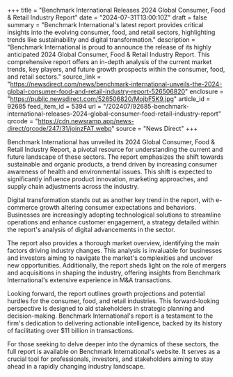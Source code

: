 +++
title = "Benchmark International Releases 2024 Global Consumer, Food & Retail Industry Report"
date = "2024-07-31T13:00:10Z"
draft = false
summary = "Benchmark International's latest report provides critical insights into the evolving consumer, food, and retail sectors, highlighting trends like sustainability and digital transformation."
description = "Benchmark International is proud to announce the release of its highly anticipated 2024 Global Consumer, Food & Retail Industry Report. This comprehensive report offers an in-depth analysis of the current market trends, key players, and future growth prospects within the consumer, food, and retail sectors."
source_link = "https://newsdirect.com/news/benchmark-international-unveils-the-2024-global-consumer-food-and-retail-industry-report-526506820"
enclosure = "https://public.newsdirect.com/526506820/MojbF5K9.jpg"
article_id = 92685
feed_item_id = 5394
url = "/202407/92685-benchmark-international-releases-2024-global-consumer-food-retail-industry-report"
qrcode = "https://cdn.newsramp.app/news-direct/qrcode/247/31/joinzFAT.webp"
source = "News Direct"
+++

<p>Benchmark International has unveiled its 2024 Global Consumer, Food & Retail Industry Report, a pivotal resource for understanding the current and future landscape of these sectors. The report emphasizes the shift towards sustainable and organic products, a trend driven by increasing consumer awareness of health and environmental issues. This shift is expected to significantly influence product innovation, marketing approaches, and supply chain adjustments across the industry.</p><p>Digital transformation stands out as another key trend in the report, with e-commerce growth altering consumer expectations and behaviors. Businesses are increasingly adopting technological solutions to streamline operations and enhance customer engagement, a strategy detailed within the report's analysis of digital advancements in the sector.</p><p>The report also provides a thorough market overview, identifying the main factors driving industry changes. This analysis is invaluable for businesses and investors aiming to navigate the market's complexities and uncover new opportunities. Additionally, the report sheds light on the role of mergers and acquisitions in shaping the industry, offering insights from Benchmark International's extensive experience in M&A transactions.</p><p>Looking forward, the report outlines growth projections and potential hurdles for the consumer, food, and retail industries. This forward-looking perspective is designed to aid stakeholders in strategic planning and decision-making. Benchmark International's report is a testament to the firm's dedication to delivering actionable intelligence, backed by its history of facilitating over $11 billion in transactions.</p><p>For those seeking to delve deeper into the dynamics of these sectors, the full report is available on Benchmark International's website. It serves as a crucial tool for professionals, investors, and stakeholders aiming to stay ahead in a rapidly changing industry landscape.</p>
